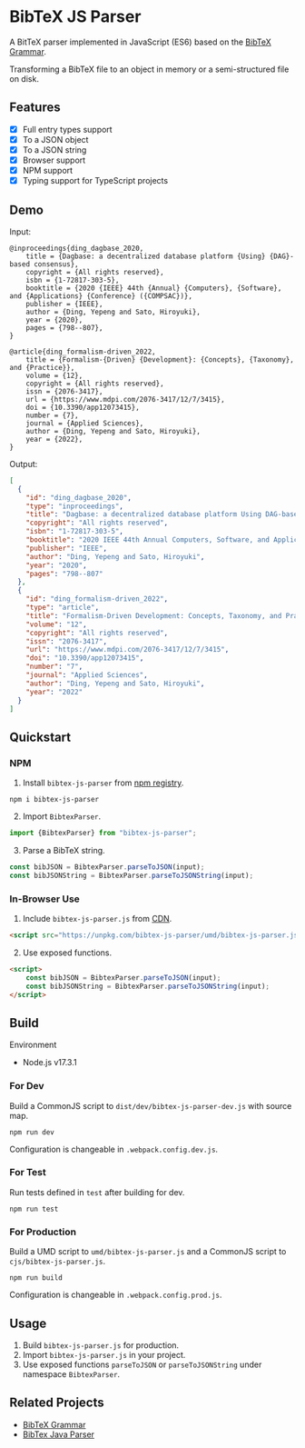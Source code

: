 # BibTeX JS Parser

A BitTeX parser implemented in JavaScript (ES6) based on
the [BibTeX Grammar](https://github.com/yepengding/BibTeX-Grammar).

Transforming a BibTeX file to an object in memory or a semi-structured file on disk.

## Features

- [x] Full entry types support
- [x] To a JSON object
- [x] To a JSON string
- [x] Browser support
- [x] NPM support
- [x] Typing support for TypeScript projects

## Demo

Input:

```
@inproceedings{ding_dagbase_2020,
	title = {Dagbase: a decentralized database platform {Using} {DAG}-based consensus},
	copyright = {All rights reserved},
	isbn = {1-72817-303-5},
	booktitle = {2020 {IEEE} 44th {Annual} {Computers}, {Software}, and {Applications} {Conference} ({COMPSAC})},
	publisher = {IEEE},
	author = {Ding, Yepeng and Sato, Hiroyuki},
	year = {2020},
	pages = {798--807},
}

@article{ding_formalism-driven_2022,
	title = {Formalism-{Driven} {Development}: {Concepts}, {Taxonomy}, and {Practice}},
	volume = {12},
	copyright = {All rights reserved},
	issn = {2076-3417},
	url = {https://www.mdpi.com/2076-3417/12/7/3415},
	doi = {10.3390/app12073415},
	number = {7},
	journal = {Applied Sciences},
	author = {Ding, Yepeng and Sato, Hiroyuki},
	year = {2022},
}
```

Output:

```json
[
  {
    "id": "ding_dagbase_2020",
    "type": "inproceedings",
    "title": "Dagbase: a decentralized database platform Using DAG-based consensus",
    "copyright": "All rights reserved",
    "isbn": "1-72817-303-5",
    "booktitle": "2020 IEEE 44th Annual Computers, Software, and Applications Conference (COMPSAC)",
    "publisher": "IEEE",
    "author": "Ding, Yepeng and Sato, Hiroyuki",
    "year": "2020",
    "pages": "798--807"
  },
  {
    "id": "ding_formalism-driven_2022",
    "type": "article",
    "title": "Formalism-Driven Development: Concepts, Taxonomy, and Practice",
    "volume": "12",
    "copyright": "All rights reserved",
    "issn": "2076-3417",
    "url": "https://www.mdpi.com/2076-3417/12/7/3415",
    "doi": "10.3390/app12073415",
    "number": "7",
    "journal": "Applied Sciences",
    "author": "Ding, Yepeng and Sato, Hiroyuki",
    "year": "2022"
  }
]
```

## Quickstart

### NPM

1. Install `bibtex-js-parser` from [npm registry](https://www.npmjs.com/package/bibtex-js-parser).

```shell
npm i bibtex-js-parser
```

2. Import `BibtexParser`.

```javascript
import {BibtexParser} from "bibtex-js-parser";
```

3. Parse a BibTeX string.

```javascript
const bibJSON = BibtexParser.parseToJSON(input);
const bibJSONString = BibtexParser.parseToJSONString(input);
```

### In-Browser Use

1. Include `bibtex-js-parser.js` from [CDN](https://unpkg.com/bibtex-js-parser/umd/bibtex-js-parser.js).

```html
<script src="https://unpkg.com/bibtex-js-parser/umd/bibtex-js-parser.js"></script>
```

2. Use exposed functions.

```html
<script>
    const bibJSON = BibtexParser.parseToJSON(input);
    const bibJSONString = BibtexParser.parseToJSONString(input);
</script>
```

## Build

Environment

- Node.js v17.3.1

### For Dev

Build a CommonJS script to `dist/dev/bibtex-js-parser-dev.js` with source map.

```shell
npm run dev
```

Configuration is changeable in `.webpack.config.dev.js`.

### For Test

Run tests defined in `test` after building for dev.

```shell
npm run test
```

### For Production

Build a UMD script to `umd/bibtex-js-parser.js` and a CommonJS script to `cjs/bibtex-js-parser.js`.

```shell
npm run build
```

Configuration is changeable in `.webpack.config.prod.js`.

## Usage

1. Build `bibtex-js-parser.js` for production.
2. Import `bibtex-js-parser.js` in your project.
3. Use exposed functions `parseToJSON` or `parseToJSONString` under namespace `BibtexParser`.

## Related Projects

- [BibTeX Grammar](https://github.com/yepengding/BibTeX-Grammar)
- [BibTex Java Parser](https://github.com/yepengding/BibTeX-Java-Parser)
